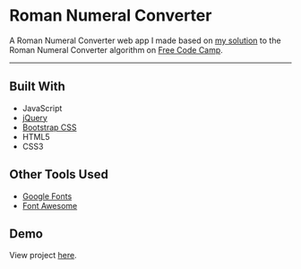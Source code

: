 # Roman Numeral Converter

A Roman Numeral Converter web app I made based on [my solution](https://github.com/autumnchris/free-code-camp-algorithms/blob/master/intermediate-algorithms/roman-numeral-converter.js) to the Roman Numeral Converter algorithm on [Free Code Camp](https://www.freecodecamp.org).

---

## Built With
* JavaScript
* [jQuery](https://jquery.com)
* [Bootstrap CSS](http://getbootstrap.com/css)
* HTML5
* CSS3

## Other Tools Used
* [Google Fonts](https://fonts.google.com)
* [Font Awesome](http://fontawesome.io)

## Demo

View project [here](https://autumnchris.github.io/roman-numeral-converter).
